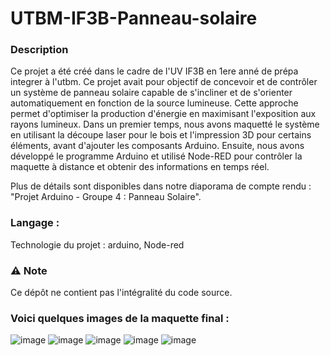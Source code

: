 # UTBM-IF3B-Panneau-solaire

### Description

Ce projet a été créé dans le cadre de l'UV IF3B en 1ere anné de prépa integrer à l'utbm. Ce projet avait pour objectif de concevoir et de contrôler un système de panneau solaire capable de s'incliner et de s'orienter automatiquement en fonction de la source lumineuse. Cette approche permet d'optimiser la production d'énergie en maximisant l'exposition aux rayons lumineux. Dans un premier temps, nous avons maquetté le système en utilisant la découpe laser pour le bois et l'impression 3D pour certains éléments, avant d'ajouter les composants Arduino. Ensuite, nous avons développé le programme Arduino et utilisé Node-RED pour contrôler la maquette à distance et obtenir des informations en temps réel.

Plus de détails sont disponibles dans notre diaporama de compte rendu : "Projet Arduino - Groupe 4 : Panneau Solaire".

### Langage : 

Technologie du projet : arduino, Node-red

### ⚠️ Note

Ce dépôt ne contient pas l'intégralité du code source.

### Voici quelques images de la maquette final : 

![image](https://github.com/user-attachments/assets/dd0751c7-6a4f-4a6d-a4a5-944cd556a2cf)
![image](https://github.com/user-attachments/assets/8c0d47f5-cd05-4730-ada6-a2ce224bff75)
![image](https://github.com/user-attachments/assets/f3641f21-47f3-4721-9114-c9c5a23aa6fa)
![image](https://github.com/user-attachments/assets/d0cde3fc-3e94-4443-acb5-2600502b6f37)
![image](https://github.com/user-attachments/assets/7aa2bcbe-c362-4a90-a648-64b4b456b711)

